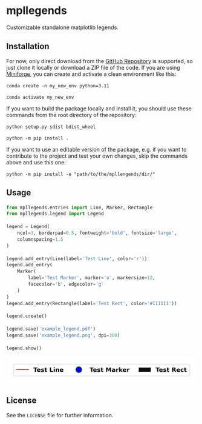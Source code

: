 # mpllegends
Customizable standalone matplotlib legends.

## Installation

For now, only direct download from the [GitHub Repository](https://github.com/jfreissmann/heatpumps) is supported, so just clone it locally or download a ZIP file of the code. If you are using [Miniforge](https://github.com/conda-forge/miniforge), you can create and activate a clean environment like this:

```
conda create -n my_new_env python=3.11
```

```
conda activate my_new_env
```

If you want to build the package locally and install it, you should use these commands from the root directory of the repository:

```
python setup.py sdist bdist_wheel
```

```
python -m pip install .
```

If you want to use an editable version of the package, e.g. if you want to contribute to the project and test your own changes, skip the commands above and use this one:

```
python -m pip install -e "path/to/the/mpllengends/dir/"
```

## Usage

```python
from mpllegends.entries import Line, Marker, Rectangle
from mpllegends.legend import Legend

legend = Legend(
    ncol=3, borderpad=0.5, fontweight='bold', fontsize='large',
    columnspacing=1.5
)

legend.add_entry(Line(label='Test Line', color='r'))
legend.add_entry(
    Marker(
        label='Test Marker', marker='o', markersize=12,
        facecolor='b', edgecolor='g'
    )
)
legend.add_entry(Rectangle(label='Test Rect', color='#111111'))

legend.create()

legend.save('example_legend.pdf')
legend.save('example_legend.png', dpi=300)

legend.show()
```

![Example of a legend created by the code above.](example_legend.png)

## License

See the `LICENSE` file for further information.
